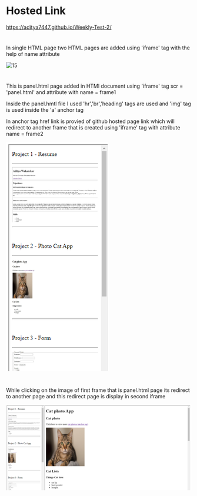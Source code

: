 # Hosted Link
https://aditya7447.github.io/Weekly-Test-2/
#
In single HTML page two HTML pages are added using 'iframe' tag with the help of name attribute
>
![15](https://github.com/aditya7447/Weekly-Test-2/assets/85671986/26eb1044-8d0a-4ba0-8de4-f9e5c5746ca7)
#
This is panel.html page added in HTMl document using 'iframe' tag scr = 'panel.html' and attribute with name = frame1
>
Inside the panel.hmtl file I used 'hr','br','heading' tags are used and 'img' tag is used inside the 'a' anchor tag
>
In anchor tag href link is provied of github hosted page link which will redirect to another frame that is created using 'iframe' tag with attribute name = frame2
>
![Alt text](image-1.png)
#
While clicking on the image of first frame that is panel.html page its redirect to another page and this redirect page is display in second iframe
>
![Alt text](image.png)


